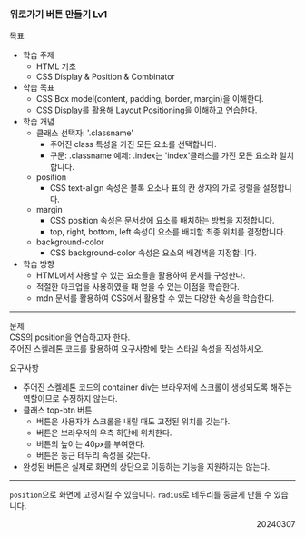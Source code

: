 ### 위로가기 버튼 만들기 Lv1
목표  
  - 학습 주제
    - HTML 기초
    - CSS Display & Position & Combinator
  - 학습 목표
    - CSS Box model(content, padding, border, margin)을 이해한다.
    - CSS Display를 활용해 Layout Positioning을 이해하고 연습한다.
  - 학습 개념
    - 클래스 선택자: '.classname'
      - 주어진 class 특성을 가진 모든 요소를 선택합니다.
      - 구문: .classname 예제: .index는 'index'클래스를 가진 모든 요소와 일치합니다.
    - position
      - CSS text-align 속성은 블록 요소나 표의 칸 상자의 가로 정렬을 설정합니다.
    - margin
      - CSS position 속성은 문서상에 요소를 배치하는 방법을 지정합니다.
      - top, right, bottom, left 속성이 요소를 배치할 최종 위치를 결정합니다.
    - background-color
      - CSS background-color 속성은 요소의 배경색을 지정합니다.
  - 학습 방향
    - HTML에서 사용할 수 있는 요소들을 활용하여 문서를 구성한다.
    - 적절한 마크업을 사용하였을 때 얻을 수 있는 이점을 학습한다.
    - mdn 문서를 활용하여 CSS에서 활용할 수 있는 다양한 속성을 학습한다.
---
문제  
CSS의 position을 연습하고자 한다.  
주어진 스켈레톤 코드를 활용하여 요구사항에 맞는 스타일 속성을 작성하시오.  

요구사항  
- 주어진 스켈레톤 코드의 container div는 브라우저에 스크롤이 생성되도록 해주는 역할이므로 수정하지 않는다.
- 클래스 top-btn 버튼
  - 버튼은 사용자가 스크롤을 내릴 때도 고정된 위치를 갖는다.
  - 버튼은 브라우저의 우측 하단에 위치한다.
  - 버튼의 높이는 40px를 부여한다.
  - 버튼은 둥근 테두리 속성을 갖는다.
- 완성된 버튼은 실제로 화면의 상단으로 이동하는 기능을 지원하지는 않는다.
---
`position`으로 화면에 고정시킬 수 있습니다. `radius`로 테두리를 둥글게 만들 수 있습니다.
<div style="text-align: right">20240307</div>